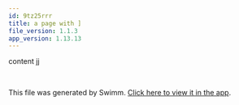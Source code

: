 ```yaml
---
id: 9tz25rrr
title: a page with ]
file_version: 1.1.3
app_version: 1.13.13
---
```


content jj

<br/>

This file was generated by Swimm. [Click here to view it in the app](https://app.swimm.io/repos/Z2l0aHViJTNBJTNBZmxhc2slM0ElM0FuYWRhdi1zd2ltbQ==/docs/9tz25rrr).
